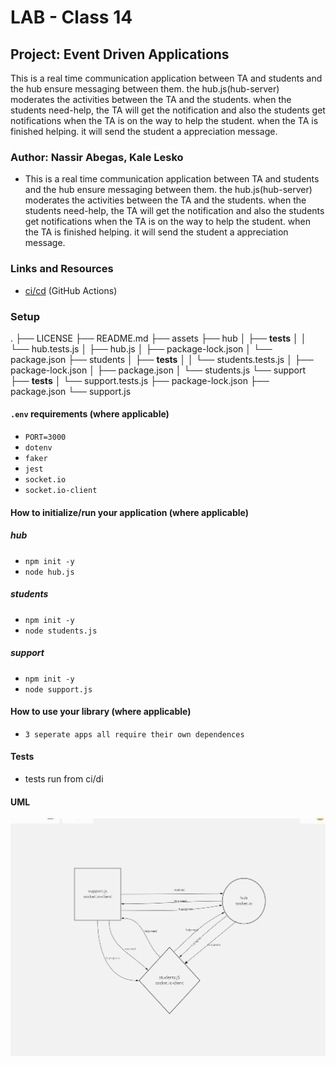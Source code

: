 # LAB - Class 14

## Project: Event Driven Applications

This is a real time communication application between TA and students and the hub ensure messaging between them. the hub.js(hub-server) moderates the activities between the TA and the students. when the students need-help, the TA will get the notification and also the students get notifications when the TA is on the way to help the student. when the TA is finished helping. it will send the student a appreciation message.

### Author: Nassir Abegas, Kale Lesko

- This is a real time communication application between TA and students and the hub ensure messaging between them. the hub.js(hub-server) moderates the activities between the TA and the students. when the students need-help, the TA will get the notification and also the students get notifications when the TA is on the way to help the student. when the TA is finished helping. it will send the student a appreciation message.


### Links and Resources

- [ci/cd](https://github.com/Saynka/lab14hub/actions) (GitHub Actions)
<!-- - [back-end server url](http://xyz.com) (when applicable)
- [front-end application](http://xyz.com) (when applicable) -->

### Setup

.
├── LICENSE
├── README.md
├── assets
├── hub
│ ├── **tests**
│ │ └── hub.tests.js
│ ├── hub.js
│ ├── package-lock.json
│ └── package.json
├── students
│ ├── **tests**
│ │ └── students.tests.js
│ ├── package-lock.json
│ ├── package.json
│ └── students.js
└── support
├── **tests**
│ └── support.tests.js
├── package-lock.json
├── package.json
└── support.js

#### `.env` requirements (where applicable)

- `PORT=3000`
- `dotenv`
- `faker`
- `jest`
- `socket.io`
- `socket.io-client`

#### How to initialize/run your application (where applicable)

##### hub

- `npm init -y`
- `node hub.js`

##### students

- `npm init -y`
- `node students.js`

##### support

- `npm init -y`
- `node support.js`

#### How to use your library (where applicable)

- `3 seperate apps all require their own dependences`

#### Tests

- tests run from ci/di

#### UML

![UML Example](./assets/UML.png)

